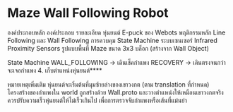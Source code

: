# Maze Wall Following Robot

องค์ประกอบหลัก
องค์ประกอบ	รายละเอียด
หุ่นยนต์	E-puck ของ Webots
พฤติกรรมหลัก	Line Following และ Wall Following
การควบคุม	State Machine
ระบบเซนเซอร์	Infrared Proximity Sensors
รูปแบบพื้นที่	Maze ขนาด 3x3 บล็อก (สร้างจาก Wall Object)

State Machine
WALL_FOLLOWING → เดินเช็คกำแพง
RECOVERY → เดินตรงจนกว่าจะเจอกำแพง
4. เก็บตำแหน่งหุ่นยนต์****

หมายเหตุเพิ่มเติม
หุ่นยนต์จะเริ่มต้นที่มุมซ้ายล่างของเขาวงกต (ตาม translation ที่กำหนด)
โครงสร้างของกำแพงใน world ถูกสร้างด้วย Wall.proto และวางตำแหน่งให้เหมือนเขาวงกตจริง
ควรปรับความเร็วหุ่นยนต์ให้ไม่เร็วเกินไป เพื่อการตรวจจับกำแพงหรือเส้นที่แม่นยำ
